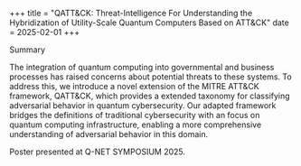 +++
title = "QATT&CK: Threat-Intelligence For Understanding the Hybridization of Utility-Scale Quantum Computers Based on ATT&CK" 
date = 2025-02-01 
+++

Summary

The integration of quantum computing into governmental and
business processes has raised concerns about potential threats to
these systems. To address this, we introduce a novel extension
of the MITRE ATT&CK framework, QATT&CK, which provides a
extended taxonomy for classifying adversarial behavior in quantum
cybersecurity. Our adapted framework bridges the definitions of
traditional cybersecurity with an focus on quantum computing
infrastructure, enabling a more comprehensive understanding of
adversarial behavior in this domain.

Poster presented at Q-NET SYMPOSIUM 2025.
